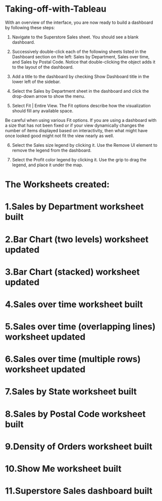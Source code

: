 # Taking-off-with-Tableau
With an overview of the interface, you are now ready to build a dashboard by following these steps:

1. Navigate to the Superstore Sales sheet. You should see a blank dashboard.

2. Successively double-click each of the following sheets listed in the Dashboard section on the left: Sales by Department, Sales over time, and Sales by Postal Code. Notice that double-clicking the object adds it to the layout of the dashboard.

3. Add a title to the dashboard by checking Show Dashboard title in the lower left of the sidebar.

4. Select the Sales by Department sheet in the dashboard and click the drop-down arrow to show the menu.

5. Select Fit | Entire View. The Fit options describe how the visualization should fill any available space.

Be careful when using various Fit options. If you are using a dashboard with a size that has not been fixed or if your view dynamically changes the number of items displayed based on interactivity, then what might have once looked good might not fit the view nearly as well.

6. Select the Sales size legend by clicking it. Use the Remove UI element to remove the legend from the dashboard.

7. Select the Profit color legend by clicking it. Use the grip to drag the legend, and place it under the map.
 # The Worksheets created:
 # 1.Sales by Department worksheet built
 # 2.Bar Chart (two levels) worksheet updated
 # 3.Bar Chart (stacked) worksheet updated
 # 4.Sales over time worksheet built
 # 5.Sales over time (overlapping lines) worksheet updated
 # 6.Sales over time (multiple rows) worksheet updated
 # 7.Sales by State worksheet built
 # 8.Sales by Postal Code worksheet built
 # 9.Density of Orders worksheet built
 # 10.Show Me worksheet built
 # 11.Superstore Sales dashboard built
